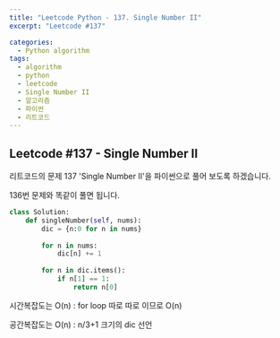 ```yaml
---
title: "Leetcode Python - 137. Single Number II"
excerpt: "Leetcode #137"

categories:
  - Python algorithm
tags:
  - algorithm
  - python
  - leetcode
  - Single Number II
  - 알고리즘
  - 파이썬
  - 리트코드
---
```


## Leetcode #137 - Single Number II
리트코드의 문제 137 'Single Number II'을 파이썬으로 풀어 보도록 하겠습니다. 

136번 문제와 똑같이 풀면 됩니다.


```python
class Solution:
    def singleNumber(self, nums):        
        dic = {n:0 for n in nums}
        
        for n in nums:
            dic[n] += 1
        
        for n in dic.items():
            if n[1] == 1:
                return n[0]
```

시간복잡도는 O(n) : for loop 따로 따로 이므로 O(n)

공간복잡도는 O(n) : n/3+1 크기의 dic 선언

